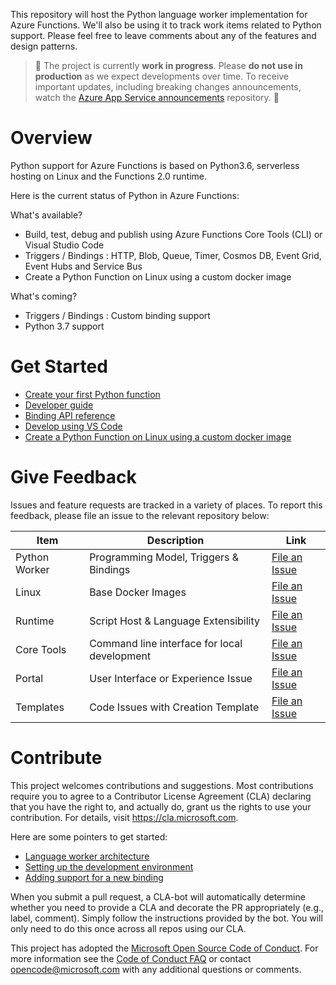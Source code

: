 This repository will host the Python language worker implementation for Azure Functions. We'll also be using it to track work items related to Python support. Please feel free to leave comments about any of the features and design patterns.

> :construction: The project is currently **work in progress**. Please **do not use in production** as we expect developments over time. To receive important updates, including breaking changes announcements, watch the [Azure App Service announcements](https://github.com/Azure/app-service-announcements/issues) repository. :construction:

# Overview

Python support for Azure Functions is based on Python3.6, serverless hosting on Linux and the Functions 2.0 runtime.

Here is the current status of Python in Azure Functions:

What's available?

- Build, test, debug and publish using Azure Functions Core Tools (CLI) or Visual Studio Code
- Triggers / Bindings : HTTP, Blob, Queue, Timer, Cosmos DB, Event Grid, Event Hubs and Service Bus
- Create a Python Function on Linux using a custom docker image

What's coming?

- Triggers / Bindings : Custom binding support
- Python 3.7 support

# Get Started

- [Create your first Python function](https://docs.microsoft.com/en-us/azure/azure-functions/functions-create-first-function-python)
- [Developer guide](https://docs.microsoft.com/en-us/azure/azure-functions/functions-reference-python)
- [Binding API reference](https://docs.microsoft.com/en-us/python/api/azure-functions/azure.functions?view=azure-python)
- [Develop using VS Code](https://docs.microsoft.com/en-us/azure/azure-functions/functions-create-first-function-vs-code)
- [Create a Python Function on Linux using a custom docker image](https://docs.microsoft.com/en-us/azure/azure-functions/functions-create-function-linux-custom-image)

# Give Feedback

Issues and feature requests are tracked in a variety of places. To report this feedback, please file an issue to the relevant repository below:

|Item|Description|Link|
|----|-----|-----|
| Python Worker | Programming Model, Triggers & Bindings |[File an Issue](https://github.com/Azure/azure-functions-python-worker/issues)|
| Linux | Base Docker Images |[File an Issue](https://github.com/Azure/azure-functions-docker/issues)|
| Runtime | Script Host & Language Extensibility |[File an Issue](https://github.com/Azure/azure-functions-host/issues)|
| Core Tools | Command line interface for local development |[File an Issue](https://github.com/Azure/azure-functions-core-tools/issues)|
| Portal | User Interface or Experience Issue |[File an Issue](https://github.com/azure/azure-functions-ux/issues)|
| Templates | Code Issues with Creation Template |[File an Issue](https://github.com/Azure/azure-functions-templates/issues)|

# Contribute

This project welcomes contributions and suggestions.  Most contributions require you to agree to a
Contributor License Agreement (CLA) declaring that you have the right to, and actually do, grant us
the rights to use your contribution. For details, visit https://cla.microsoft.com.

Here are some pointers to get started:

- [Language worker architecture](https://github.com/Azure/azure-functions-python-worker/wiki/Worker-Architecture)
- [Setting up the development environment](https://github.com/Azure/azure-functions-python-worker/wiki/Contributor-Guide)
- [Adding support for a new binding](https://github.com/Azure/azure-functions-python-worker/wiki/Adding-support-for-a-new-binding-type)

When you submit a pull request, a CLA-bot will automatically determine whether you need to provide
a CLA and decorate the PR appropriately (e.g., label, comment). Simply follow the instructions
provided by the bot. You will only need to do this once across all repos using our CLA.

This project has adopted the [Microsoft Open Source Code of Conduct](https://opensource.microsoft.com/codeofconduct/).
For more information see the [Code of Conduct FAQ](https://opensource.microsoft.com/codeofconduct/faq/) or
contact [opencode@microsoft.com](mailto:opencode@microsoft.com) with any additional questions or comments.
